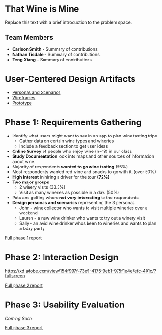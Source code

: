 # That Wine is Mine

Replace this text with a brief introduction to the problem space.

## Team Members

* **Carlson Smith** - Summary of contributions
* **Nathan Tisdale** - Summary of contributions
* **Teng Xiong** - Summary of contributions

# User-Centered Design Artifacts

* [Personas and Scenarios](personas-scenarios.md)
* [Wireframes](#)
* [Prototype](#)

# Phase 1: Requirements Gathering

* Identify what users might want to see in an app to plan wine tasting trips
  * Gather data on certain wine types and wineries
  * Include a feedback section to get user ideas
* **Online Survey** of people who enjoy wine (n=18) in our class
* **Study Documentation** look into maps and other sources of information about wine.
* Majority of respondents **wanted to go wine tasting** (55%)
* Most respondents wanted red wine and snacks to go with it. (over 50%)
* **High interest** in hiring a driver for the tour **(72%)**
* **Two major groups**
  * 2 winery visits (33.3%)
  * Visit as many wineries as possible in a day. (50%)
* Pets and golfing where **not very interesting** to the respondents
* **Design personas and scenarios** representing the 3 personas
  * John - wine collector who wants to visit multiple wineries over a weekend
  * Lauren - a new wine drinker who wants to try out a winery visit
  * Sally - an avid wine drinker whos been to wineries and wants to plan a bday party


[Full phase 1 report](phase1/)

# Phase 2: Interaction Design

https://xd.adobe.com/view/154f997f-73e9-4175-9eb1-975f1e4e7efc-401c/?fullscreen

[Full phase 2 report](phase2/)

# Phase 3: Usability Evaluation

*Coming Soon*

[Full phase 3 report](phase3/)
